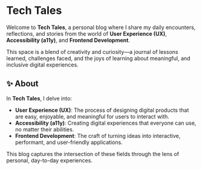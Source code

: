 # Tech Tales

Welcome to **Tech Tales**, a personal blog where I share my daily encounters, reflections, and stories from the world of **User Experience (UX)**, **Accessibility (a11y)**, and **Frontend Development**.

This space is a blend of creativity and curiosity—a journal of lessons learned, challenges faced, and the joys of learning about meaningful, and inclusive digital experiences.

## ✨ About

In **Tech Tales**, I delve into:

- **User Experience (UX)**: The process of designing digital products that are easy, enjoyable, and meaningful for users to interact with.
- **Accessibility (a11y)**: Creating digital experiences that everyone can use, no matter their abilities.
- **Frontend Development**: The craft of turning ideas into interactive, performant, and user-friendly applications.

This blog captures the intersection of these fields through the lens of personal, day-to-day experiences.
